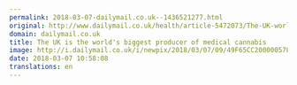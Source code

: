 ```yaml
---
permalink: 2018-03-07-dailymail.co.uk--1436521277.html
original: http://www.dailymail.co.uk/health/article-5472073/The-UK-worlds-biggest-producer-medical-cannabis.html?ITO=1490&ns_mchannel=rss&ns_campaign=1490
domain: dailymail.co.uk
title: The UK is the world's biggest producer of medical cannabis
image: http://i.dailymail.co.uk/i/newpix/2018/03/07/09/49F65CC200000578-0-image-a-31_1520416651381.jpg
date: 2018-03-07 10:58:08
translations: en
---
```


